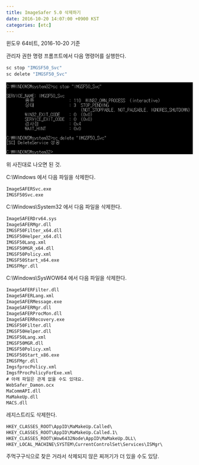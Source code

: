 ```yaml
---
title: ImageSafer 5.0 삭제하기
date: 2016-10-20 14:07:00 +0900 KST
categories: [etc]
---
```


윈도우 64비트, 2016-10-20 기준

관리자 권한 명령 프롬프트에서 다음 명령어를 실행한다.

```bat
sc stop "IMGSF50_Svc"
sc delete "IMGSF50_Svc"
```

![sc stop, sc delete](sc-in-command-prompt.png)

위 사진대로 나오면 된 것.

C:\Windows 에서 다음 파일을 삭제한다.

```text
ImageSAFERSvc.exe
IMGSF50Svc.exe
```

C:\Windows\System32 에서 다음 파일을 삭제한다.

```text
ImageSAFERDrv64.sys
ImageSAFERMgr.dll
IMGSF50Filter_x64.dll
IMGSF50Helper_x64.dll
IMGSF50Lang.xml
IMGSF50MGR_x64.dll
IMGSF50Policy.xml
IMGSF50Start_x64.exe
IMGSFMgr.dll
```

C:\Windows\SysWOW64 에서 다음 파일을 삭제한다.

```text
ImageSAFERFilter.dll
ImageSAFERLang.xml
ImageSAFERMessage.exe
ImageSAFERMgr.dll
ImageSAFERProcMon.dll
ImageSAFERRecovery.exe
IMGSF50Filter.dll
IMGSF50Helper.dll
IMGSF50Lang.xml
IMGSF50MGR.dll
IMGSF50Policy.xml
IMGSF50Start_x86.exe
IMGSFMgr.dll
ImgsfprocPolicy.xml
ImgsfProcPolicyForExe.xml
# 아래 파일은 관계 없을 수도 있대요.
WebSafer_Damon.ocx
MaCommAPI.dll
MaMakeUp.dll
MACS.dll
```

레지스트리도 삭제한다.

```text
HKEY_CLASSES_ROOT\AppID\MaMakeUp.Called\
HKEY_CLASSES_ROOT\AppID\MaMakeUp.Called.1\
HKEY_CLASSES_ROOT\Wow6432Node\AppID\MaMakeUp.DLL\
HKEY_LOCAL_MACHINE\SYSTEM\CurrentControlSet\Services\ISMgr\
```

주먹구구식으로 찾은 거라서 삭제되지 않은 찌꺼기가 더 있을 수도 있당.
